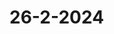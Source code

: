 # 26-2-2024


<html>
    <head>
        <style>
            .data{
                border: 10px solid royalblue;
                background:lightslategray    ;
                margin: 5px 0px;
                padding: 3px 6px;
                border-radius: 10px;
            }
            .data h3{
                box-shadow: 3px 9px ;
                background: lightcoral;
                margin-bottom: 20px;
                padding: 10px;
                color: rgba(245, 244, 242, 0.61);
                margin: auto;
            }

        </style>
    </head>

<body>
    <div class="data">
<h3>PERSIONAL INFORMATION</h3>
<ul>
    <li>Contect Number</li>
    <li>Home data ABC</li>
</ul>
</div>
<div class="data">
<h3>GENERAL INFORMATION</h3>
<ul>
    <li>Homw address</li>
    <li>your Fname</li>
</ul>
      </div>
          </body>
              </html>
